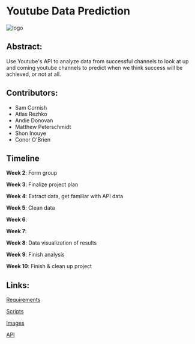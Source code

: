 # Youtube Data Prediction

![logo](https://images.duckduckgo.com/iu/?u=http%3A%2F%2Fnetdna.webdesignerdepot.com%2Fuploads%2F2013%2F09%2Fnew_youtube_logo.jpg&f=1)

## Abstract:
Use Youtube's API to analyze data from successful channels to look at up and coming youtube channels to predict when we think success will be achieved, or not at all. 
 

## Contributors:
* Sam Cornish
* Atlas Rezhko
* Andie Donovan
* Matthew Peterschmidt
* Shon Inouye
* Conor O'Brien


## Timeline 
**Week 2**: Form group 

**Week 3**: Finalize project plan

**Week 4**: Extract data, get familiar with API data

**Week 5**: Clean data

**Week 6**: 

**Week 7**: 

**Week 8**: Data visualization of results

**Week 9**: Finish analysis

**Week 10**: Finish & clean up project



## Links:
[Requirements](https://github.com/UCSB-dataScience-ProjectGroup/youtube)

[Scripts](https://github.com/UCSB-dataScience-ProjectGroup/youtube)

[Images](https://github.com/UCSB-dataScience-ProjectGroup/youtube)

[API](https://developers.google.com/youtube/v3/)
